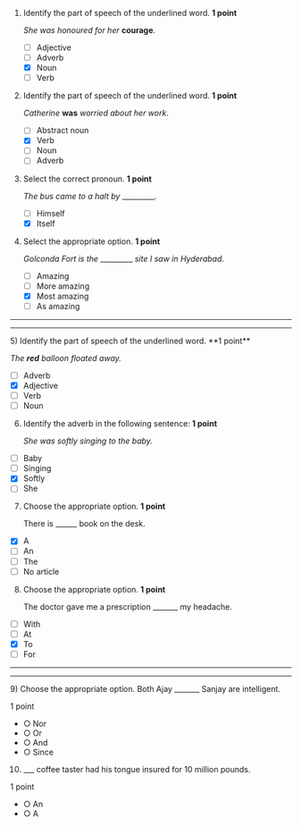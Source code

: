 1) Identify the part of speech of the underlined word. **1 point**
   
   *She was honoured for her* **courage**.

   - [ ] Adjective
   - [ ] Adverb
   - [x] Noun
   - [ ] Verb

2) Identify the part of speech of the underlined word. **1 point**
   
   *Catherine* **was** *worried about her work*.

   - [ ] Abstract noun
   - [x] Verb
   - [ ] Noun
   - [ ] Adverb

3) Select the correct pronoun. **1 point**
   
   *The bus came to a halt by* _________.

   - [ ] Himself
   - [x] Itself

4) Select the appropriate option. **1 point**
   
   *Golconda Fort is the* _________ *site I saw in Hyderabad*.

   - [ ] Amazing
   - [ ] More amazing
   - [x] Most amazing
   - [ ] As amazing
<hr><hr>
5) Identify the part of speech of the underlined word. **1 point**
   
   *The **red** balloon floated away.*

- [ ] Adverb
- [x] Adjective
- [ ] Verb
- [ ] Noun

6) Identify the adverb in the following sentence: **1 point**

   *She was softly singing to the baby.*

- [ ] Baby
- [ ] Singing
- [x] Softly
- [ ] She

7) Choose the appropriate option. **1 point**

   There is ______ book on the desk.

- [x] A
- [ ] An
- [ ] The
- [ ] No article

8) Choose the appropriate option. **1 point**

   The doctor gave me a prescription _______ my headache.

- [ ] With
- [ ] At
- [x] To
- [ ] For
<hr><hr>
9) Choose the appropriate option.  
   Both Ajay _______ Sanjay are intelligent.

1 point

- ○ Nor
- ○ Or
- ○ And
- ○ Since

10) ___ coffee taster had his tongue insured for 10 million pounds.

1 point

- ○ An
- ○ A
